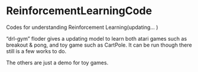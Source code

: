 # ReinforcementLearningCode
Codes for understanding Reinforcement Learning(updating... )

“drl-gym” floder gives a updating model to learn both atari games such as breakout & pong, and toy game such as CartPole.
It can be run though there still is a few works to do.

The others are just a demo for toy games.
